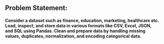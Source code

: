 ## Problem Statement:
#### Consider a dataset such as finance, education, marketing, healthcare etc. Load, inspect, and store data in various formats like CSV, Excel, JSON, and SQL using Pandas. Clean and prepare data by handling missing values, duplicates, normalization, and encoding categorical data.
